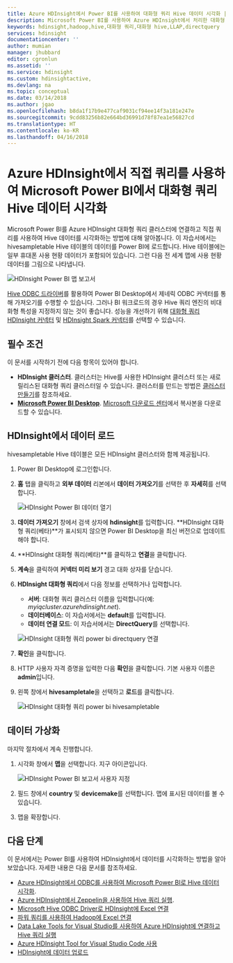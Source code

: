 ```yaml
---
title: Azure HDInsight에서 Power BI를 사용하여 대화형 쿼리 Hive 데이터 시각화 | Microsoft Docs
description: Microsoft Power BI를 사용하여 Azure HDInsight에서 처리한 대화형 쿼리 Hive 데이터를 시각화하는 방법에 대해 알아봅니다.
keywords: hdinsight,hadoop,hive,대화형 쿼리,대화형 hive,LLAP,directquery
services: hdinsight
documentationcenter: ''
author: mumian
manager: jhubbard
editor: cgronlun
ms.assetid: ''
ms.service: hdinsight
ms.custom: hdinsightactive,
ms.devlang: na
ms.topic: conceptual
ms.date: 03/14/2018
ms.author: jgao
ms.openlocfilehash: b8da1f17b9e477caf9031cf94ee14f3a181e247e
ms.sourcegitcommit: 9cdd83256b82e664bd36991d78f87ea1e56827cd
ms.translationtype: HT
ms.contentlocale: ko-KR
ms.lasthandoff: 04/16/2018
---
```

# <a name="visualize-interactive-query-hive-data-with-microsoft-power-bi-using-direct-query-in-azure-hdinsight"></a>Azure HDInsight에서 직접 쿼리를 사용하여 Microsoft Power BI에서 대화형 쿼리 Hive 데이터 시각화

Microsoft Power BI를 Azure HDInsight 대화형 쿼리 클러스터에 연결하고 직접 쿼리를 사용하여 Hive 데이터를 시각화하는 방법에 대해 알아봅니다. 이 자습서에서는 hivesampletable Hive 테이블의 데이터를 Power BI에 로드합니다. Hive 테이블에는 일부 휴대폰 사용 현황 데이터가 포함되어 있습니다. 그런 다음 전 세계 맵에 사용 현황 데이터를 그림으로 나타냅니다.

![HDInsight Power BI 맵 보고서](./media/apache-hadoop-connect-hive-power-bi-directquery/hdinsight-power-bi-visualization.png)

[Hive ODBC 드라이버](../hadoop/apache-hadoop-connect-hive-power-bi.md)를 활용하여 Power BI Desktop에서 제네릭 ODBC 커넥터를 통해 가져오기를 수행할 수 있습니다. 그러나 BI 워크로드의 경우 Hive 쿼리 엔진의 비대화형 특성을 지정하지 않는 것이 좋습니다. 성능을 개선하기 위해 [대화형 쿼리 HDInsight 커넥터](./apache-hadoop-connect-hive-power-bi-directquery.md) 및 [HDInsight Spark 커넥터](https://docs.microsoft.com/power-bi/spark-on-hdinsight-with-direct-connect)를 선택할 수 있습니다.

## <a name="prerequisites"></a>필수 조건
이 문서를 시작하기 전에 다음 항목이 있어야 합니다.

* **HDInsight 클러스터**. 클러스터는 Hive를 사용한 HDInsight 클러스터 또는 새로 릴리스된 대화형 쿼리 클러스터일 수 있습니다. 클러스터를 만드는 방법은 [클러스터 만들기](../hadoop/apache-hadoop-linux-tutorial-get-started.md#create-cluster)를 참조하세요.
* **[Microsoft Power BI Desktop](https://powerbi.microsoft.com/desktop/)**. [Microsoft 다운로드 센터](https://www.microsoft.com/download/details.aspx?id=45331)에서 복사본을 다운로드할 수 있습니다.

## <a name="load-data-from-hdinsight"></a>HDInsight에서 데이터 로드

hivesampletable Hive 테이블은 모든 HDInsight 클러스터와 함께 제공됩니다.

1. Power BI Desktop에 로그인합니다.
2. **홈** 탭을 클릭하고 **외부 데이터** 리본에서 **데이터 가져오기**를 선택한 후 **자세히**를 선택합니다.

    ![HDInsight Power BI 데이터 열기](./media/apache-hadoop-connect-hive-power-bi-directquery/hdinsight-power-bi-open-odbc.png)
3. **데이터 가져오기** 창에서 검색 상자에 **hdinsight**를 입력합니다. **HDInsight 대화형 쿼리(베타)**가 표시되지 않으면 Power BI Desktop을 최신 버전으로 업데이트해야 합니다.
4. **HDInsight 대화형 쿼리(베타)**를 클릭하고 **연결**을 클릭합니다.
5. **계속**을 클릭하여 **커넥터 미리 보기** 경고 대화 상자를 닫습니다.
6. **HDInsight 대화형 쿼리**에서 다음 정보를 선택하거나 입력합니다.

    - **서버**: 대화형 쿼리 클러스터 이름을 입력합니다(예: *myiqcluster.azurehdinsight.net*).
    - **데이터베이스**: 이 자습서에서는 **default**를 입력합니다.
    - **데이터 연결 모드**: 이 자습서에서는 **DirectQuery**를 선택합니다.

    ![HDInsight 대화형 쿼리 power bi directquery 연결](./media/apache-hadoop-connect-hive-power-bi-directquery/hdinsight-interactive-query-power-bi-connect.png)
7. **확인**을 클릭합니다.
8. HTTP 사용자 자격 증명을 입력한 다음 **확인**을 클릭합니다.  기본 사용자 이름은 **admin**입니다.
9. 왼쪽 창에서 **hivesampletale**을 선택하고 **로드**를 클릭합니다.

    ![HDInsight 대화형 쿼리 power bi hivesampletable](./media/apache-hadoop-connect-hive-power-bi-directquery/hdinsight-interactive-query-power-bi-hivesampletable.png)

## <a name="visualize-data"></a>데이터 가상화

마지막 절차에서 계속 진행합니다.

1. 시각화 창에서 **맵**을 선택합니다.  지구 아이콘입니다.

    ![HDInsight Power BI 보고서 사용자 지정](./media/apache-hadoop-connect-hive-power-bi-directquery/hdinsight-power-bi-customize.png)
2. 필드 창에서 **country** 및 **devicemake**를 선택합니다. 맵에 표시된 데이터를 볼 수 있습니다.
3. 맵을 확장합니다.

## <a name="next-steps"></a>다음 단계
이 문서에서는 Power BI를 사용하여 HDInsight에서 데이터를 시각화하는 방법을 알아보았습니다.  자세한 내용은 다음 문서를 참조하세요.

* [Azure HDInsight에서 ODBC를 사용하여 Microsoft Power BI로 Hive 데이터 시각화](../hadoop/apache-hadoop-connect-hive-power-bi.md). 
* [Azure HDInsight에서 Zeppelin을 사용하여 Hive 쿼리 실행](./../hdinsight-connect-hive-zeppelin.md).
* [Microsoft Hive ODBC Driver로 HDInsight에 Excel 연결](../hadoop/apache-hadoop-connect-excel-hive-odbc-driver.md)
* [파워 쿼리를 사용하여 Hadoop에 Excel 연결](../hadoop/apache-hadoop-connect-excel-power-query.md)
* [Data Lake Tools for Visual Studio를 사용하여 Azure HDInsight에 연결하고 Hive 쿼리 실행](../hadoop/apache-hadoop-visual-studio-tools-get-started.md)
* [Azure HDInsight Tool for Visual Studio Code 사용](../hdinsight-for-vscode.md)
* [HDInsight에 데이터 업로드](./../hdinsight-upload-data.md)
